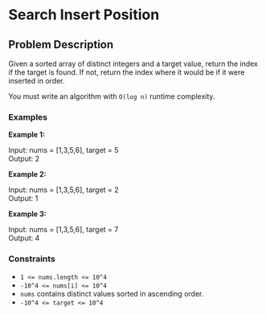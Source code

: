 # Search Insert Position

## Problem Description

Given a sorted array of distinct integers and a target value, return the index if the target is found. If not, return the index where it would be if it were inserted in order.

You must write an algorithm with `O(log n)` runtime complexity.

### Examples

**Example 1:**

Input: nums = [1,3,5,6], target = 5 <br>
Output: 2



**Example 2:**

Input: nums = [1,3,5,6], target = 2 <br>
Output: 1



**Example 3:**

Input: nums = [1,3,5,6], target = 7 <br>
Output: 4



### Constraints

- `1 <= nums.length <= 10^4`
- `-10^4 <= nums[i] <= 10^4`
- `nums` contains distinct values sorted in ascending order.
- `-10^4 <= target <= 10^4`
